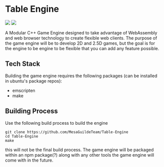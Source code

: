 # Table Engine

![](https://img.shields.io/badge/C%2B%2B-00599C?style=for-the-badge&logo=c%2B%2B&logoColor=white)
![](https://img.shields.io/badge/JavaScript-323330?style=for-the-badge&logo=javascript&logoColor=F7DF1E)

A Modular C++ Game Engine designed to take advantage of WebAssembly and web browser technology to create flexible web clients.
The purpose of the game engine will be to develop 2D and 2.5D games, but the goal is for the engine to be engine to be flexible that you can add any feature possible.

## Tech Stack

Building the game engine requires the following packages (can be installed in ubuntu's package repos):
- emscripten
- make

## Building Process
Use the following build process to build the engine

```
git clone https://github.com/MesaGuildeTeam/Table-Engine
cd Table-Engine
make
```

this will not be the final build process. The game engine will be packaged within an npm package(?) along with any other tools the game engine will come with in the future.